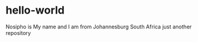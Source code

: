 hello-world
===========
Nosipho is My name and I am from Johannesburg South Africa
just another repository
